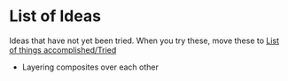 # List of Ideas

Ideas that have not yet been tried. When you try these, move these to
[List of things accomplished/Tried](List_of_things_accomplished/Tried "wikilink")

  - Layering composites over each other

